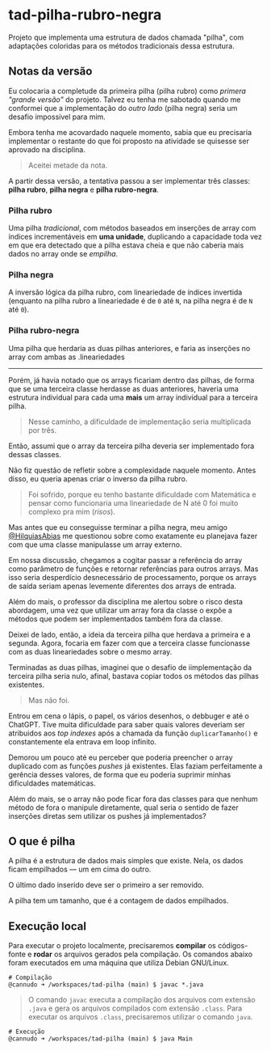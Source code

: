 # tad-pilha-rubro-negra

Projeto que implementa uma estrutura de dados chamada "pilha", com adaptações coloridas para os métodos tradicionais dessa estrutura.

## Notas da versão

Eu colocaria a completude da primeira pilha (pilha rubro) como *primera "grande versão"* do projeto. Talvez eu tenha me sabotado quando me conformei que a implementação do *outro lado* (pilha negra) seria um desafio impossível para mim.

Embora tenha me acovardado naquele momento, sabia que eu precisaria implementar o restante do que foi proposto na atividade se quisesse ser aprovado na disciplina.

> Aceitei metade da nota.

A partir dessa versão, a tentativa passou a ser implementar três classes: **pilha rubro**, **pilha negra** e **pilha rubro-negra**.

### Pilha rubro
Uma pilha *tradicional*, com métodos baseados em inserções de array com índices incrementáveis em **uma unidade**, duplicando a capacidade toda vez em que era detectado que a pilha estava cheia e que não caberia mais dados no array onde se *empilha*.

### Pilha negra
A inversão lógica da pilha rubro, com lineariedade de índices invertida (enquanto na pilha rubro a lineariedade é de `0` até `N`, na pilha negra é de `N` até `0`).

### Pilha rubro-negra
Uma pilha que herdaria as duas pilhas anteriores, e faria as inserções no array com ambas as .lineariedades

---

Porém, já havia notado que os arrays ficariam dentro das pilhas, de forma que se uma terceira classe herdasse as duas anteriores, haveria uma estrutura individual para cada uma **mais** um array individual para a terceira pilha.

> Nesse caminho, a dificuldade de implementação seria multiplicada por três.

Então, assumi que o array da terceira pilha deveria ser implementado fora dessas classes.

Não fiz questão de refletir sobre a complexidade naquele momento. Antes disso, eu queria apenas criar o inverso da pilha rubro.

> Foi sofrido, porque eu tenho bastante dificuldade com Matemática e pensar como funcionaria uma lineariedade de N até 0 foi muito complexo pra mim (*risos*).

Mas antes que eu conseguisse terminar a pilha negra, meu amigo [@HilquiasAbias](http://github.com/HilquiasAbias/) me questionou sobre como exatamente eu planejava fazer com que uma classe manipulasse um array externo.

Em nossa discussão, chegamos a cogitar passar a referência do array como parâmetro de funções e retornar referências para outros arrays. Mas isso seria desperdício desnecessário de processamento, porque os arrays de saída seriam apenas levemente diferentes dos arrays de entrada.

Além do mais, o professor da disciplina me alertou sobre o risco desta abordagem, uma vez que utilizar um array fora da classe o expõe a métodos que podem ser implementados também fora da classe.

Deixei de lado, então, a ideia da terceira pilha que herdava a primeira e a segunda. Agora, focaria em fazer com que a terceira classe funcionasse com as duas lineariedades sobre o mesmo array.

Terminadas as duas pilhas, imaginei que o desafio de iimplementação da terceira pilha seria nulo, afinal, bastava copiar todos os métodos das pilhas existentes.

> Mas não foi.

Entrou em cena o lápis, o papel, os vários desenhos, o debbuger e até o ChatGPT. Tive muita dificuldade para saber quais valores deveriam ser atribuidos aos *top indexes* após a chamada da função `duplicarTamanho()` e constantemente ela entrava em loop infinito.

Demorou um pouco até eu perceber que poderia preencher o array duplicado com as funções *pushes* já existentes. Elas faziam perfeitamente a gerência desses valores, de forma que eu poderia suprimir minhas dificuldades matemáticas.

Além do mais, se o array não pode ficar fora das classes para que nenhum método de fora o manipule diretamente, qual seria o sentido de fazer inserções diretas sem utilizar os pushes já implementados?

## O que é pilha

A pilha é a estrutura de dados mais simples que existe. Nela, os dados ficam empilhados — um em cima do outro.

O último dado inserido deve ser o primeiro a ser removido.

A pilha tem um tamanho, que é a contagem de dados empilhados.

## Execução local

Para executar o projeto localmente, precisaremos __compilar__ os códigos-fonte e __rodar__ os arquivos gerados pela compilação.
Os comandos abaixo foram executados em uma máquina que utiliza Debian GNU/Linux.

```terminal
# Compilação
@cannudo ➜ /workspaces/tad-pilha (main) $ javac *.java
```

> O comando `javac` executa a compilação dos arquivos com extensão `.java` e gera os arquivos compilados com extensão `.class`. Para executar os arquivos `.class`, precisaremos utilizar o comando `java`.

```terminal
# Execução
@cannudo ➜ /workspaces/tad-pilha (main) $ java Main
```